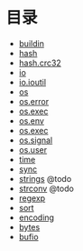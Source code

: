 # 目录
* [buildin](0.1.buildin.md)
* [hash](1.1.hash.md)
* [hash.crc32](1.2.hash.crc32.md)
* [io](2.1.io.md)
* [io.ioutil](2.2.io.ioutil.md)
* [os](3.1.os.md)
* [os.error](3.1.1.os.error.md)
* [os.exec](3.1.2.os.exec.md)
* [os.env](3.1.3.os.env.md)
* [os.exec](3.2.os.exec.md)
* [os.signal](3.3.os.signal.md)
* [os.user](3.4.os.user.md)
* [time](4.1.time.md)
* [sync](5.1.sync.md)
* [strings](6.1.strings.md) @todo
* [strconv](7.1.strconv.md) @todo
* [regexp](8.1.regexp.md)
* [sort](9.1.sort.md)
* [encoding](10.1.encoding.md)
* [bytes](11.1.bytes.md)
* [bufio](12.1.bufio.md)